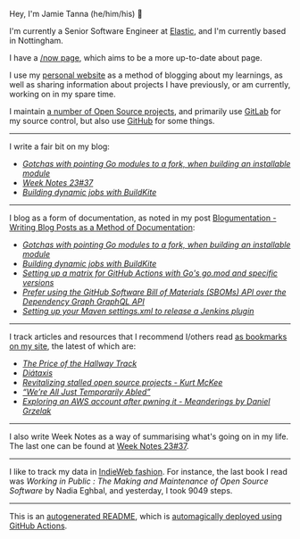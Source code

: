Hey, I'm Jamie
Tanna (he/him/his) 👋

I'm currently a Senior Software Engineer at [Elastic](https://elastic.co/), and I'm currently based in Nottingham.

I have a [/now page](https://www.jvt.me/now/?utm_campaign=github-jamietanna), which aims to be a more up-to-date about page.

I use my [personal website](https://www.jvt.me/?utm_campaign=github-jamietanna) as a method of blogging about my learnings, as well as sharing information about projects I have previously, or am currently, working on in my spare time.

I maintain [a number of Open Source projects](https://www.jvt.me/open-source/?utm_campaign=github-jamietanna), and primarily use [GitLab](https://gitlab.com/jamietanna) for my source control, but also use [GitHub](https://github.com/jamietanna) for some things.

---

I write a fair bit on my blog:


- [_Gotchas with pointing Go modules to a fork, when building an installable module_](https://www.jvt.me/posts/2023/09/20/go-mod-fork-gotcha/?utm_campaign=github-jamietanna)
- [_Week Notes 23#37_](https://www.jvt.me/week-notes/2023/37/?utm_campaign=github-jamietanna)
- [_Building dynamic jobs with BuildKite_](https://www.jvt.me/posts/2023/09/14/buildkite-dynamic-pipelines/?utm_campaign=github-jamietanna)

---

I blog as a form of documentation, as noted in my post [Blogumentation - Writing Blog Posts as a Method of Documentation](https://www.jvt.me/posts/2017/06/25/blogumentation/?utm_campaign=github-jamietanna):


- [_Gotchas with pointing Go modules to a fork, when building an installable module_](https://www.jvt.me/posts/2023/09/20/go-mod-fork-gotcha/?utm_campaign=github-jamietanna)
- [_Building dynamic jobs with BuildKite_](https://www.jvt.me/posts/2023/09/14/buildkite-dynamic-pipelines/?utm_campaign=github-jamietanna)
- [_Setting up a matrix for GitHub Actions with Go's go.mod and specific versions_](https://www.jvt.me/posts/2023/09/11/github-actions-go-matrix/?utm_campaign=github-jamietanna)
- [_Prefer using the GitHub Software Bill of Materials (SBOMs) API over the Dependency Graph GraphQL API_](https://www.jvt.me/posts/2023/09/10/github-dependency-api-sbom/?utm_campaign=github-jamietanna)
- [_Setting up your Maven settings.xml to release a Jenkins plugin_](https://www.jvt.me/posts/2023/09/02/jenkins-plugin-release/?utm_campaign=github-jamietanna)

---

I track articles and resources that I recommend I/others read [as bookmarks on my site](https://www.jvt.me/kind/bookmarks/?utm_campaign=github-jamietanna), the latest of which are:


- [_The Price of the Hallway Track_](https://hynek.me/articles/hallway-track/?utm_campaign=github-jamietanna)
- [_Diátaxis_](https://diataxis.fr/?utm_campaign=github-jamietanna)
- [_Revitalizing stalled open source projects - Kurt McKee_](https://kurtmckee.org/2023/08/revitalizing-stalled-open-source-projects/?utm_campaign=github-jamietanna)
- [_“We’re All Just Temporarily Abled”_](https://blog.jim-nielsen.com/2023/temporarily-abled/?utm_campaign=github-jamietanna)
- [_Exploring an AWS account after pwning it - Meanderings by Daniel Grzelak_](https://dagrz.com/writing/aws-security/exploring-an-aws-account-after-pwning-it/?utm_campaign=github-jamietanna)

---

I also write Week Notes as a way of summarising what's going on in my life. The last one can be found at [Week Notes 23#37](https://www.jvt.me/week-notes/2023/37/?utm_campaign=github-jamietanna).

---

I like to track my data in [IndieWeb fashion](https://indieweb.org/why). For instance, the last book I read was _Working in Public : The Making and Maintenance of Open Source Software_ by Nadia Eghbal, and yesterday, I took 9049 steps.

---
This is an [autogenerated README](https://www.jvt.me/posts/2022/01/12/autogenerated-profile-readme/?utm_campaign=github-jamietanna), which is [automagically deployed using GitHub Actions](https://github.com/jamietanna/jamietanna/blob/main/.github/workflows/rebuild.yml).
